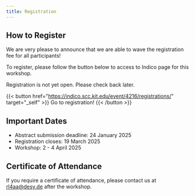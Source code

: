 ```yaml
---
title: Registration
---
```


## How to Register

We are very please to announce that we are able to wave the registration fee for all participants!

To register, please follow the button below to access to Indico page for this workshop.

Registration is not yet open. Please check back later.

{{< button href="https://indico.scc.kit.edu/event/4216/registrations/" target="_self" >}}
Go to registration!
{{< /button >}}

## Important Dates

- Abstract submission deadline: 24 January 2025
- Registration closes: 19 March 2025
- Workshop: 2 - 4 April 2025

## Certificate of Attendance

If you require a certificate of attendance, please contact us at [rl4aa@desy.de](mailto:rl4aa@desy.de) after the workshop.
